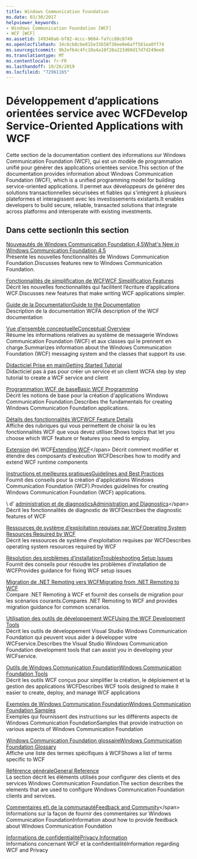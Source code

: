 ```yaml
---
title: Windows Communication Foundation
ms.date: 03/30/2017
helpviewer_keywords:
- Windows Communication Foundation [WCF]
- WCF [WCF]
ms.assetid: 149348a6-bf82-4ccc-9604-fa7cc88c0749
ms.openlocfilehash: 34c6cb8cbe815e33658f38ee0e6aff581ea0ff74
ms.sourcegitcommit: 9b2ef64c4fc10a4a10f28a223d60d17d7d249ee8
ms.translationtype: MT
ms.contentlocale: fr-FR
ms.lasthandoff: 10/26/2019
ms.locfileid: "72961165"
---
```

# <a name="develop-service-oriented-applications-with-wcf"></a><span data-ttu-id="49f66-102">Développement d’applications orientées service avec WCF</span><span class="sxs-lookup"><span data-stu-id="49f66-102">Develop Service-Oriented Applications with WCF</span></span>

<span data-ttu-id="49f66-103">Cette section de la documentation contient des informations sur Windows Communication Foundation (WCF), qui est un modèle de programmation unifié pour générer des applications orientées service.</span><span class="sxs-lookup"><span data-stu-id="49f66-103">This section of the documentation provides information about Windows Communication Foundation (WCF), which is a unified programming model for building service-oriented applications.</span></span> <span data-ttu-id="49f66-104">Il permet aux développeurs de générer des solutions transactionnelles sécurisées et fiables qui s'intègrent à plusieurs plateformes et interagissent avec les investissements existants.</span><span class="sxs-lookup"><span data-stu-id="49f66-104">It enables developers to build secure, reliable, transacted solutions that integrate across platforms and interoperate with existing investments.</span></span>

## <a name="in-this-section"></a><span data-ttu-id="49f66-105">Dans cette section</span><span class="sxs-lookup"><span data-stu-id="49f66-105">In this section</span></span>

 <span data-ttu-id="49f66-106">[Nouveautés de Windows Communication Foundation 4,5](whats-new.md)</span><span class="sxs-lookup"><span data-stu-id="49f66-106">[What's New in Windows Communication Foundation 4.5](whats-new.md)</span></span>\
 <span data-ttu-id="49f66-107">Présente les nouvelles fonctionnalités de Windows Communication Foundation.</span><span class="sxs-lookup"><span data-stu-id="49f66-107">Discusses features new to Windows Communication Foundation.</span></span>

 <span data-ttu-id="49f66-108">[Fonctionnalités de simplification de WCF](wcf-simplification-features.md)</span><span class="sxs-lookup"><span data-stu-id="49f66-108">[WCF Simplification Features](wcf-simplification-features.md)</span></span>\
 <span data-ttu-id="49f66-109">Décrit les nouvelles fonctionnalités qui facilitent l’écriture d’applications WCF.</span><span class="sxs-lookup"><span data-stu-id="49f66-109">Discusses new features that make writing WCF applications simpler.</span></span>

 <span data-ttu-id="49f66-110">[Guide de la Documentation](guide-to-the-documentation.md)</span><span class="sxs-lookup"><span data-stu-id="49f66-110">[Guide to the Documentation](guide-to-the-documentation.md)</span></span>\
 <span data-ttu-id="49f66-111">Description de la documentation WCF</span><span class="sxs-lookup"><span data-stu-id="49f66-111">A description of the WCF documentation</span></span>

 <span data-ttu-id="49f66-112">[Vue d’ensemble conceptuelle](conceptual-overview.md)</span><span class="sxs-lookup"><span data-stu-id="49f66-112">[Conceptual Overview](conceptual-overview.md)</span></span>\
 <span data-ttu-id="49f66-113">Résume les informations relatives au système de messagerie Windows Communication Foundation (WCF) et aux classes qui le prennent en charge.</span><span class="sxs-lookup"><span data-stu-id="49f66-113">Summarizes information about the Windows Communication Foundation (WCF) messaging system and the classes that support its use.</span></span>

 <span data-ttu-id="49f66-114">[Didacticiel Prise en main](getting-started-tutorial.md)</span><span class="sxs-lookup"><span data-stu-id="49f66-114">[Getting Started Tutorial](getting-started-tutorial.md)</span></span>\
 <span data-ttu-id="49f66-115">Didacticiel pas à pas pour créer un service et un client WCF</span><span class="sxs-lookup"><span data-stu-id="49f66-115">A step by step tutorial to create a WCF service and client</span></span>

 <span data-ttu-id="49f66-116">[Programmation WCF de base](basic-wcf-programming.md)</span><span class="sxs-lookup"><span data-stu-id="49f66-116">[Basic WCF Programming](basic-wcf-programming.md)</span></span>\
 <span data-ttu-id="49f66-117">Décrit les notions de base pour la création d'applications Windows Communication Foundation.</span><span class="sxs-lookup"><span data-stu-id="49f66-117">Describes the fundamentals for creating Windows Communication Foundation applications.</span></span>

 <span data-ttu-id="49f66-118">[Détails des fonctionnalités WCF](./feature-details/index.md)</span><span class="sxs-lookup"><span data-stu-id="49f66-118">[WCF Feature Details](./feature-details/index.md)</span></span>\
 <span data-ttu-id="49f66-119">Affiche des rubriques qui vous permettent de choisir la ou les fonctionnalités WCF que vous devez utiliser.</span><span class="sxs-lookup"><span data-stu-id="49f66-119">Shows topics that let you choose which WCF feature or features you need to employ.</span></span>

 <span data-ttu-id="49f66-120">[Extension](./extending/index.md) de\ WCF</span><span class="sxs-lookup"><span data-stu-id="49f66-120">[Extending WCF](./extending/index.md)\</span></span>
 <span data-ttu-id="49f66-121">Décrit comment modifier et étendre des composants d'exécution WCF</span><span class="sxs-lookup"><span data-stu-id="49f66-121">Describes how to modify and extend WCF runtime components</span></span>

 <span data-ttu-id="49f66-122">[Instructions et meilleures pratiques](guidelines-and-best-practices.md)</span><span class="sxs-lookup"><span data-stu-id="49f66-122">[Guidelines and Best Practices](guidelines-and-best-practices.md)</span></span>\
 <span data-ttu-id="49f66-123">Fournit des conseils pour la création d'applications Windows Communication Foundation (WCF).</span><span class="sxs-lookup"><span data-stu-id="49f66-123">Provides guidelines for creating Windows Communication Foundation (WCF) applications.</span></span>

 <span data-ttu-id="49f66-124">\ d' [administration et de diagnostics](./diagnostics/index.md)</span><span class="sxs-lookup"><span data-stu-id="49f66-124">[Administration and Diagnostics](./diagnostics/index.md)\</span></span>
 <span data-ttu-id="49f66-125">Décrit les fonctionnalités de diagnostic de WCF</span><span class="sxs-lookup"><span data-stu-id="49f66-125">Describes the diagnostic features of WCF</span></span>

 <span data-ttu-id="49f66-126">[Ressources de système d’exploitation requises par WCF](operating-system-resources-required-by-wcf.md)</span><span class="sxs-lookup"><span data-stu-id="49f66-126">[Operating System Resources Required by WCF](operating-system-resources-required-by-wcf.md)</span></span>\
 <span data-ttu-id="49f66-127">Décrit les ressources de système d'exploitation requises par WCF</span><span class="sxs-lookup"><span data-stu-id="49f66-127">Describes operating system resources required by WCF</span></span>

 <span data-ttu-id="49f66-128">[Résolution des problèmes d’installation](troubleshooting-setup-issues.md)</span><span class="sxs-lookup"><span data-stu-id="49f66-128">[Troubleshooting Setup Issues](troubleshooting-setup-issues.md)</span></span>\
 <span data-ttu-id="49f66-129">Fournit des conseils pour résoudre les problèmes d'installation de WCF</span><span class="sxs-lookup"><span data-stu-id="49f66-129">Provides guidance for fixing WCF setup issues</span></span>

 <span data-ttu-id="49f66-130">[Migration de .NET Remoting vers WCF](migrating-from-net-remoting-to-wcf.md)</span><span class="sxs-lookup"><span data-stu-id="49f66-130">[Migrating from .NET Remoting to WCF](migrating-from-net-remoting-to-wcf.md)</span></span>\
 <span data-ttu-id="49f66-131">Compare .NET Remoting à WCF et fournit des conseils de migration pour les scénarios courants.</span><span class="sxs-lookup"><span data-stu-id="49f66-131">Compares .NET Remoting to WCF and provides migration guidance for common scenarios.</span></span>

 <span data-ttu-id="49f66-132">[Utilisation des outils de développement WCF](using-the-wcf-development-tools.md)</span><span class="sxs-lookup"><span data-stu-id="49f66-132">[Using the WCF Development Tools](using-the-wcf-development-tools.md)</span></span>\
 <span data-ttu-id="49f66-133">Décrit les outils de développement Visual Studio Windows Communication Foundation qui peuvent vous aider à développer votre WCFservice.</span><span class="sxs-lookup"><span data-stu-id="49f66-133">Describes the Visual Studio Windows Communication Foundation development tools that can assist you in developing your WCFservice.</span></span>

 <span data-ttu-id="49f66-134">[Outils de Windows Communication Foundation](tools.md)</span><span class="sxs-lookup"><span data-stu-id="49f66-134">[Windows Communication Foundation Tools](tools.md)</span></span>\
 <span data-ttu-id="49f66-135">Décrit les outils WCF conçus pour simplifier la création, le déploiement et la gestion des applications WCF</span><span class="sxs-lookup"><span data-stu-id="49f66-135">Describes WCF tools designed to make it easier to create, deploy, and manage WCF applications</span></span>

 <span data-ttu-id="49f66-136">[Exemples de Windows Communication Foundation](./samples/index.md)</span><span class="sxs-lookup"><span data-stu-id="49f66-136">[Windows Communication Foundation Samples](./samples/index.md)</span></span>\
 <span data-ttu-id="49f66-137">Exemples qui fournissent des instructions sur les différents aspects de Windows Communication Foundation</span><span class="sxs-lookup"><span data-stu-id="49f66-137">Samples that provide instruction on various aspects of Windows Communication Foundation</span></span>

 <span data-ttu-id="49f66-138">[Windows Communication Foundation glossaire](glossary.md)</span><span class="sxs-lookup"><span data-stu-id="49f66-138">[Windows Communication Foundation Glossary](glossary.md)</span></span>\
 <span data-ttu-id="49f66-139">Affiche une liste des termes spécifiques à WCF</span><span class="sxs-lookup"><span data-stu-id="49f66-139">Shows a list of terms specific to WCF</span></span>

 <span data-ttu-id="49f66-140">[Référence générale](general-reference.md)</span><span class="sxs-lookup"><span data-stu-id="49f66-140">[General Reference](general-reference.md)</span></span>\
 <span data-ttu-id="49f66-141">La section décrit les éléments utilisés pour configurer des clients et des services Windows Communication Foundation.</span><span class="sxs-lookup"><span data-stu-id="49f66-141">The section describes the elements that are used to configure Windows Communication Foundation clients and services.</span></span>

 <span data-ttu-id="49f66-142">[Commentaires et\ de la communauté](feedback-and-community.md)</span><span class="sxs-lookup"><span data-stu-id="49f66-142">[Feedback and Community](feedback-and-community.md)\</span></span>
 <span data-ttu-id="49f66-143">Informations sur la façon de fournir des commentaires sur Windows Communication Foundation</span><span class="sxs-lookup"><span data-stu-id="49f66-143">Information about how to provide feedback about Windows Communication Foundation</span></span>

 <span data-ttu-id="49f66-144">[Informations de confidentialité](privacy-information.md)</span><span class="sxs-lookup"><span data-stu-id="49f66-144">[Privacy Information](privacy-information.md)</span></span>\
 <span data-ttu-id="49f66-145">Informations concernant WCF et la confidentialité</span><span class="sxs-lookup"><span data-stu-id="49f66-145">Information regarding WCF and Privacy</span></span>
